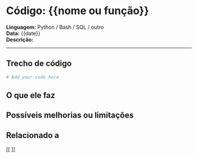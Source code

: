 #  Código: {{nome ou função}}

**Linguagem:** Python / Bash / SQL / outro  
**Data:** {{date}}  
**Descrição:**  

---

## Trecho de código

```python
# Add your code here
````

##  O que ele faz

##  Possíveis melhorias ou limitações

##  Relacionado a

\[\[ ]]